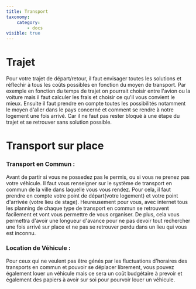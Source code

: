 ```yaml
---
title: Transport
taxonomy:
    category:
        - docs
visible: true
---
```


# Trajet
Pour votre trajet de départ/retour, il faut envisager toutes les solutions et réflechir à tous les coûts possibles en fonction du moyen de transport. Par exemple en fonction du temps de trajet on pourrait choisir entre l'avion ou la voiture mais il faut calculer les frais et choisir ce qu'il vous convient le mieux. Ensuite il faut prendre en compte toutes les possibilités notamment le moyen d'aller dans le pays concerné et comment se rendre à notre logement une fois arrivé. Car il ne faut pas rester bloqué à une étape du trajet et se retrouver sans solution possible.

# Transport sur place 
### Transport en Commun :
Avant de partir si vous ne possedez pas le permis, ou si vous ne prenez pas votre véhicule. Il faut vous renseigner sur le système de transport en commun de la ville dans laquelle vous vous rendez. Pour cela, il faut prendre en compte votre point de départ(votre logement) et votre point d'arrivée (votre lieu de stage). Heureusement pour vous, avec internet tous les planning de chaque type de transport en commun se retrouvent facilement et vont vous permettre de vous organiser. De plus, cela vous permettra d'avoir une longueur d'avance pour ne pas devoir tout rechercher une fois arrivé sur place et ne pas se retrouver perdu dans un lieu qui vous est inconnu.

### Location de Véhicule :
Pour ceux qui ne veulent pas être génés par les fluctuations d'horaires des transports en commun et pouvoir se déplacer librement, vous pouvez également louer un véhicule mais ce sera un coût budgétaire à prevoir et également des papiers à avoir sur soi pour pourvoir louer un véhicule.